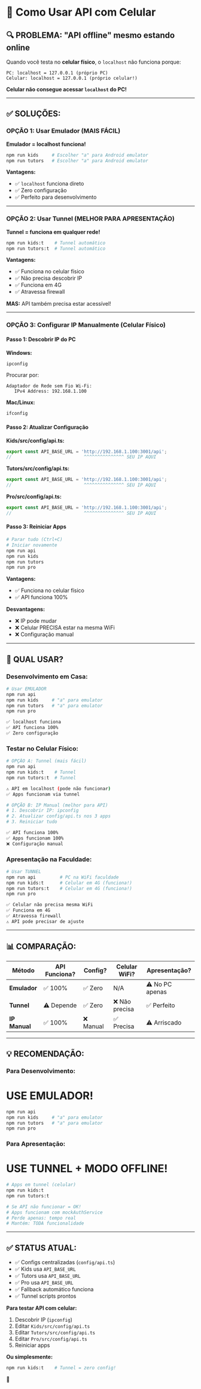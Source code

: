 # 📱 Como Usar API com Celular

## 🔍 **PROBLEMA: "API offline" mesmo estando online**

Quando você testa no **celular físico**, o `localhost` não funciona porque:

```
PC: localhost = 127.0.0.1 (próprio PC)
Celular: localhost = 127.0.0.1 (próprio celular!)
```

**Celular não consegue acessar `localhost` do PC!**

---

## ✅ **SOLUÇÕES:**

### **OPÇÃO 1: Usar Emulador (MAIS FÁCIL)**

**Emulador = localhost funciona!**

```bash
npm run kids     # Escolher "a" para Android emulator
npm run tutors   # Escolher "a" para Android emulator
```

**Vantagens:**
- ✅ `localhost` funciona direto
- ✅ Zero configuração
- ✅ Perfeito para desenvolvimento

---

### **OPÇÃO 2: Usar Tunnel (MELHOR PARA APRESENTAÇÃO)**

**Tunnel = funciona em qualquer rede!**

```bash
npm run kids:t    # Tunnel automático
npm run tutors:t  # Tunnel automático
```

**Vantagens:**
- ✅ Funciona no celular físico
- ✅ Não precisa descobrir IP
- ✅ Funciona em 4G
- ✅ Atravessa firewall

**MAS:** API também precisa estar acessível!

---

### **OPÇÃO 3: Configurar IP Manualmente (Celular Físico)**

#### **Passo 1: Descobrir IP do PC**

**Windows:**
```bash
ipconfig
```

Procurar por:
```
Adaptador de Rede sem Fio Wi-Fi:
   IPv4 Address: 192.168.1.100
```

**Mac/Linux:**
```bash
ifconfig
```

#### **Passo 2: Atualizar Configuração**

**Kids/src/config/api.ts:**
```typescript
export const API_BASE_URL = 'http://192.168.1.100:3001/api';
//                           ^^^^^^^^^^^^^^^ SEU IP AQUI
```

**Tutors/src/config/api.ts:**
```typescript
export const API_BASE_URL = 'http://192.168.1.100:3001/api';
//                           ^^^^^^^^^^^^^^^ SEU IP AQUI
```

**Pro/src/config/api.ts:**
```typescript
export const API_BASE_URL = 'http://192.168.1.100:3001/api';
//                           ^^^^^^^^^^^^^^^ SEU IP AQUI
```

#### **Passo 3: Reiniciar Apps**

```bash
# Parar tudo (Ctrl+C)
# Iniciar novamente
npm run api
npm run kids
npm run tutors
npm run pro
```

**Vantagens:**
- ✅ Funciona no celular físico
- ✅ API funciona 100%

**Desvantagens:**
- ❌ IP pode mudar
- ❌ Celular PRECISA estar na mesma WiFi
- ❌ Configuração manual

---

## 🎯 **QUAL USAR?**

### **Desenvolvimento em Casa:**
```bash
# Usar EMULADOR
npm run api
npm run kids     # "a" para emulator
npm run tutors   # "a" para emulator
npm run pro

✅ localhost funciona
✅ API funciona 100%
✅ Zero configuração
```

### **Testar no Celular Físico:**
```bash
# OPÇÃO A: Tunnel (mais fácil)
npm run api
npm run kids:t    # Tunnel
npm run tutors:t  # Tunnel

⚠️ API em localhost (pode não funcionar)
✅ Apps funcionam via tunnel

# OPÇÃO B: IP Manual (melhor para API)
# 1. Descobrir IP: ipconfig
# 2. Atualizar config/api.ts nos 3 apps
# 3. Reiniciar tudo

✅ API funciona 100%
✅ Apps funcionam 100%
❌ Configuração manual
```

### **Apresentação na Faculdade:**
```bash
# Usar TUNNEL
npm run api         # PC na WiFi faculdade
npm run kids:t      # Celular em 4G (funciona!)
npm run tutors:t    # Celular em 4G (funciona!)
npm run pro

✅ Celular não precisa mesma WiFi
✅ Funciona em 4G
✅ Atravessa firewall
⚠️ API pode precisar de ajuste
```

---

## 📊 **COMPARAÇÃO:**

| Método | API Funciona? | Config? | Celular WiFi? | Apresentação? |
|--------|---------------|---------|---------------|---------------|
| **Emulador** | ✅ 100% | ✅ Zero | N/A | ⚠️ No PC apenas |
| **Tunnel** | ⚠️ Depende | ✅ Zero | ❌ Não precisa | ✅ Perfeito |
| **IP Manual** | ✅ 100% | ❌ Manual | ✅ Precisa | ⚠️ Arriscado |

---

## 💡 **RECOMENDAÇÃO:**

### **Para Desenvolvimento:**
# **USE EMULADOR!**
```bash
npm run api
npm run kids     # "a" para emulator
npm run tutors   # "a" para emulator
npm run pro
```

### **Para Apresentação:**
# **USE TUNNEL + MODO OFFLINE!**
```bash
# Apps em tunnel (celular)
npm run kids:t
npm run tutors:t

# Se API não funcionar = OK!
# Apps funcionam com mockAuthService
# Perde apenas: tempo real
# Mantém: TODA funcionalidade
```

---

## ✅ **STATUS ATUAL:**

- ✅ Configs centralizadas (`config/api.ts`)
- ✅ Kids usa `API_BASE_URL`
- ✅ Tutors usa `API_BASE_URL`
- ✅ Pro usa `API_BASE_URL`
- ✅ Fallback automático funciona
- ✅ Tunnel scripts prontos

**Para testar API com celular:**
1. Descobrir IP (`ipconfig`)
2. Editar `Kids/src/config/api.ts`
3. Editar `Tutors/src/config/api.ts`
4. Editar `Pro/src/config/api.ts`
5. Reiniciar apps

**Ou simplesmente:**
```bash
npm run kids:t    # Tunnel = zero config!
```

🚀

